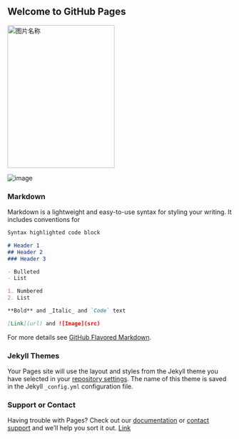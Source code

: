 ## Welcome to GitHub Pages

<img src="https://github.com/alfredldong/picture/blob/master/mypicture.png" width = "240" height = "320" alt="图片名称" align=center />

![image](https://media.springernature.com/lw900/springer-static/image/art%3A10.1038%2Fs42254-018-0011-5/MediaObjects/42254_2018_11_Fig1_HTML.png)

### Markdown

Markdown is a lightweight and easy-to-use syntax for styling your writing. It includes conventions for

```markdown
Syntax highlighted code block

# Header 1
## Header 2
### Header 3

- Bulleted
- List

1. Numbered
2. List

**Bold** and _Italic_ and `Code` text

[Link](url) and ![Image](src)
```

For more details see [GitHub Flavored Markdown](https://guides.github.com/features/mastering-markdown/).

### Jekyll Themes

Your Pages site will use the layout and styles from the Jekyll theme you have selected in your [repository settings](https://github.com/alfredldong/alfredldong.github.io/settings). The name of this theme is saved in the Jekyll `_config.yml` configuration file.

### Support or Contact

Having trouble with Pages? Check out our [documentation](https://help.github.com/categories/github-pages-basics/) or [contact support](https://github.com/contact) and we’ll help you sort it out.
[Link](https://alfredldong.github.io/model.html)
